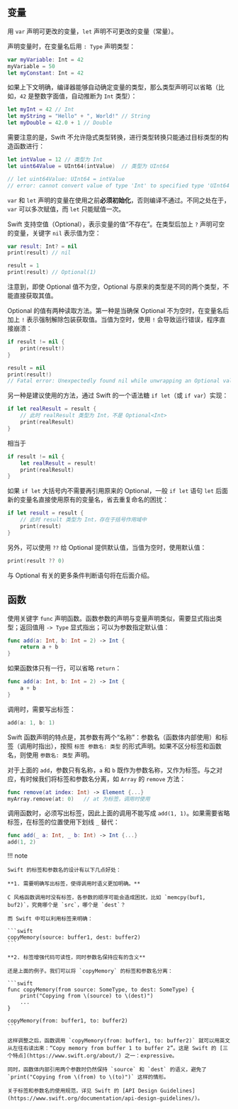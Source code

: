 ## 变量

用 `var` 声明可更改的变量，`let` 声明不可更改的变量（常量）。

声明变量时，在变量名后用 `: Type` 声明类型：

```swift
var myVariable: Int = 42
myVariable = 50
let myConstant: Int = 42
```

如果上下文明确，编译器能够自动确定变量的类型，那么类型声明可以省略（比如，`42` 是整数字面值，自动推断为 `Int` 类型）：

```swift
let myInt = 42 // Int
let myString = "Hello" + ", World!" // String
let myDouble = 42.0 + 1 // Double
```

需要注意的是，Swift 不允许隐式类型转换，进行类型转换只能通过目标类型的构造函数进行：

```swift
let intValue = 12 // 类型为 Int
let uint64Value = UInt64(intValue)  // 类型为 UInt64

// let uint64Value: UInt64 = intValue
// error: cannot convert value of type 'Int' to specified type 'UInt64'
```

`var` 和 `let` 声明的变量在使用之前**必须初始化**，否则编译不通过。不同之处在于，`var` 可以多次赋值，而 `let` 只能赋值一次。

Swift 支持空值（Optional），表示变量的值“不存在”。在类型后加上 `?` 声明可空的变量，关键字 `nil` 表示值为空：

```swift
var result: Int? = nil
print(result) // nil

result = 1
print(result) // Optional(1)
```

注意到，即使 Optional 值不为空，Optional 与原来的类型是不同的两个类型，不能直接获取其值。

Optional 的值有两种读取方法。第一种是当确保 Optional 不为空时，在变量名后加上 `!` 表示强制解除包装获取值。当值为空时，使用 `!` 会导致运行错误，程序直接崩溃：

```swift
if result != nil {
    print(result!)
}

result = nil
print(result!)
// Fatal error: Unexpectedly found nil while unwrapping an Optional value
```

另一种是建议使用的方法，通过 Swift 的一个语法糖 `if let`（或 `if var`）实现：

```swift
if let realResult = result {
    // 此时 realResult 类型为 Int，不是 Optional<Int>
    print(realResult)
}
```

相当于

```swift
if result != nil {
    let realResult = result!
    print(realResult)
}
```

如果 `if let` 大括号内不需要再引用原来的 Optional，一般 `if let` 语句 `let` 后面新的变量名直接使用原有的变量名，省去重复命名的困扰：

```swift
if let result = result {
    // 此时 result 类型为 Int，存在于括号作用域中
    print(result)
}
```

另外，可以使用 `??` 给 Optional 提供默认值，当值为空时，使用默认值：

```swift
print(result ?? 0)
```

与 Optional 有关的更多条件判断语句将在后面介绍。

## 函数

使用关键字 `func` 声明函数。函数参数的声明与变量声明类似，需要显式指出类型；返回值用 `-> Type` 显式指出；可以为参数指定默认值：

```swift
func add(a: Int, b: Int = 2) -> Int {
    return a + b
}
```

如果函数体只有一行，可以省略 `return`：

```swift
func add(a: Int, b: Int = 2) -> Int {
    a + b
}
```

调用时，需要写出标签：

```swift
add(a: 1, b: 1)
```

Swift 函数声明的特点是，其参数有两个“名称”：参数名（函数体内部使用）和标签（调用时指出），按照 `标签 参数名: 类型` 的形式声明。如果不区分标签和函数名，则使用 `参数名: 类型` 声明。

对于上面的 `add`，参数只有名称，`a` 和 `b` 既作为参数名称，又作为标签。与之对应，有时候我们将标签和参数名分离，如 `Array` 的 `remove` 方法：

```swift
func remove(at index: Int) -> Element {...}
myArray.remove(at: 0)   // at 为标签，调用时使用
```

调用函数时，必须写出标签，因此上面的调用不能写成 `add(1, 1)`。如果需要省略标签，在标签的位置使用下划线 `_` 替代：

```swift
func add(_ a: Int, _ b: Int) -> Int {...}
add(1, 2)
```

!!! note

    Swift 的标签和参数名的设计有以下几点好处：

    **1. 需要明确写出标签，使得调用时语义更加明确。**

    C 风格函数调用时没有标签，各参数的顺序可能会造成困扰，比如 `memcpy(buf1, buf2)`，究竟哪个是 `src`，哪个是 `dest`？

    而 Swift 中可以利用标签来明确：

    ```swift
    copyMemory(source: buffer1, dest: buffer2)
    ```

    **2. 标签增强代码可读性，同时参数名保持应有的含义**

    还是上面的例子。我们可以将 `copyMemory` 的标签和参数名分离：

    ```swift
    func copyMemory(from source: SomeType, to dest: SomeType) {
        print("Copying from \(source) to \(dest)")
        ...
    }

    copyMemory(from: buffer1, to: buffer2)
    ```

    这样调整之后，函数调用 `copyMemory(from: buffer1, to: buffer2)` 就可以用英文从左往右读出来：“Copy memory from buffer 1 to buffer 2”。这是 Swift 的 [三个特点](https://www.swift.org/about/) 之一：expressive。

    同时，函数体内部引用两个参数时仍然保持 `source` 和 `dest` 的语义，避免了 `print("Copying from \(from) to \(to)")` 这样的情形。

    关于标签和参数名的使用规范，详见 Swift 的 [API Design Guidelines](https://www.swift.org/documentation/api-design-guidelines/)。
